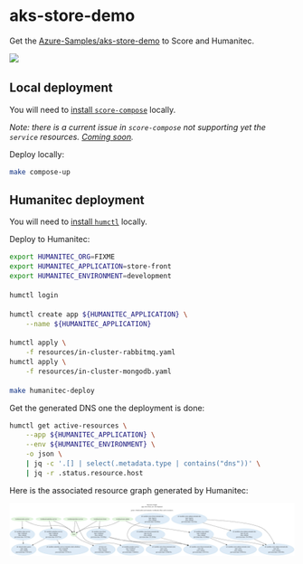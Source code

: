 # aks-store-demo

Get the [Azure-Samples/aks-store-demo](https://github.com/Azure-Samples/aks-store-demo) to Score and Humanitec.

![](https://github.com/Azure-Samples/aks-store-demo/raw/main/assets/demo-arch.png)

## Local deployment

You will need to [install `score-compose`](https://docs.score.dev/docs/score-implementation/score-compose/) locally.

_Note: there is a current issue in `score-compose` not supporting yet the `service` resources. [Coming soon](https://github.com/score-spec/score-compose/issues/118)._

Deploy locally:
```bash
make compose-up
```

## Humanitec deployment

You will need to [install `humctl`](https://developer.humanitec.com/platform-orchestrator/cli/) locally.

Deploy to Humanitec:
```bash
export HUMANITEC_ORG=FIXME
export HUMANITEC_APPLICATION=store-front
export HUMANITEC_ENVIRONMENT=development

humctl login

humctl create app ${HUMANITEC_APPLICATION} \
    --name ${HUMANITEC_APPLICATION}

humctl apply \
    -f resources/in-cluster-rabbitmq.yaml
humctl apply \
    -f resources/in-cluster-mongodb.yaml

make humanitec-deploy
```

Get the generated DNS one the deployment is done:
```bash
humctl get active-resources \
	--app ${HUMANITEC_APPLICATION} \
	--env ${HUMANITEC_ENVIRONMENT} \
	-o json \
	| jq -c '.[] | select(.metadata.type | contains("dns"))' \
	| jq -r .status.resource.host
```

Here is the associated resource graph generated by Humanitec:

![](docs/demo-arch-graph.png)